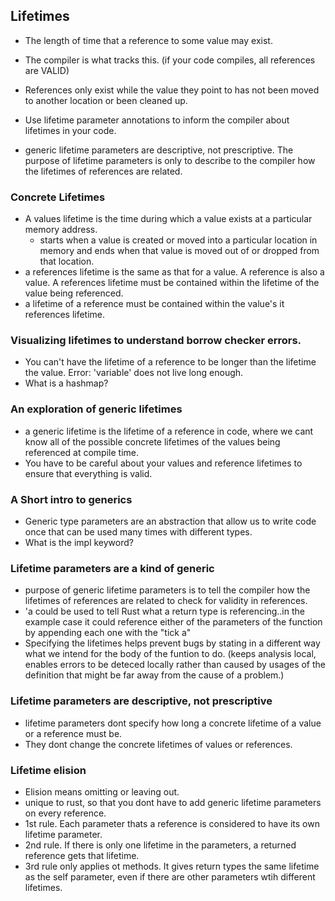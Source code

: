 ## Lifetimes
- The length of time that a reference to some value may exist.
- The compiler is what tracks this. (if your code compiles, all references are VALID)
- References only exist while the value they point to has not been moved to another location or been cleaned up.

- Use lifetime parameter annotations to inform the compiler about lifetimes in your code.
- generic lifetime parameters are descriptive, not prescriptive. The purpose of lifetime parameters is only to describe to the compiler how the lifetimes of references are related.

### Concrete Lifetimes
- A values lifetime is the time during which a value exists at a particular memory address.
    - starts when a value is created or moved into a particular location in memory and ends when that value is moved out of or dropped from that location.
- a references lifetime is the same as that for a value. A reference is also a value. A references lifetime must be contained within the lifetime of the value being referenced.
- a lifetime of a reference must be contained within the value's it references lifetime.

### Visualizing lifetimes to understand borrow checker errors.
- You can't have the lifetime of a reference to be longer than the lifetime the value. Error: 'variable' does not live long enough.
- What is a hashmap?

### An exploration of generic lifetimes
- a generic lifetime is the lifetime of a reference in code, where we cant know all of the possible concrete lifetimes of the values being referenced at compile time.
- You have to be careful about your values and reference lifetimes to ensure that everything is valid.

### A Short intro to generics
- Generic type parameters are an abstraction that allow us to write code once that can be used many times with different types.
- What is the impl keyword?

### Lifetime parameters are a kind of generic
- purpose of generic lifetime parameters is to tell the compiler how the lifetimes of references are related to check for validity in references.
- 'a could be used to tell Rust what a return type is referencing..in the example case it could reference either of the parameters of the function by appending each one with the "tick a"
- Specifying the lifetimes helps prevent bugs by stating in a different way what we intend for the body of the funtion to do. (keeps analysis local, enables errors to be deteced locally rather than caused by usages of the definition that might be far away from the cause of a problem.)

### Lifetime parameters are descriptive, not prescriptive
- lifetime parameters dont specify how long a concrete lifetime of a value or a reference must be.
- They dont change the concrete lifetimes of values or references.

### Lifetime elision
- Elision means omitting or leaving out.
- unique to rust, so that you dont have to add generic lifetime parameters on every reference.
- 1st rule. Each parameter thats a reference is considered to have its own lifetime parameter.
- 2nd rule. If there is only one lifetime in the parameters, a returned reference gets that lifetime.
- 3rd rule only applies ot methods. It gives return types the same lifetime as the self parameter, even if there are other parameters wtih different lifetimes.

